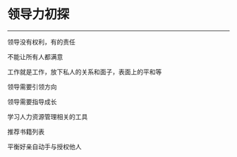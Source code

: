 # 领导力初探

---

领导没有权利，有的责任

不能让所有人都满意

工作就是工作，放下私人的关系和面子，表面上的平和等

领导需要引领方向

领导需要指导成长

学习人力资源管理相关的工具

推荐书籍列表

平衡好亲自动手与授权他人

